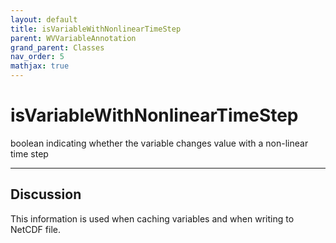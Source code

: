 ```yaml
---
layout: default
title: isVariableWithNonlinearTimeStep
parent: WVVariableAnnotation
grand_parent: Classes
nav_order: 5
mathjax: true
---
```


#  isVariableWithNonlinearTimeStep

boolean indicating whether the variable changes value with a non-linear time step


---

## Discussion

  This information is used when caching variables and when writing
  to NetCDF file.
  
